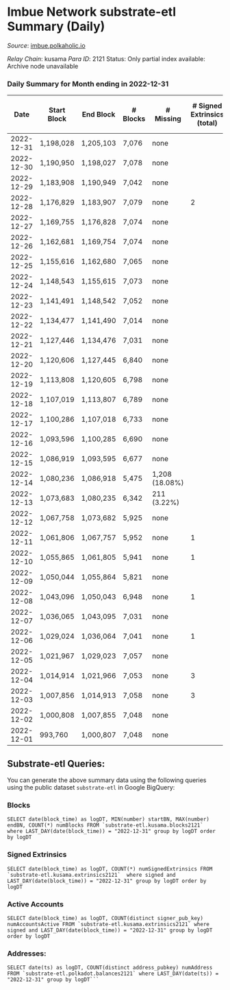 # Imbue Network substrate-etl Summary (Daily)

_Source_: [imbue.polkaholic.io](https://imbue.polkaholic.io)

*Relay Chain*: kusama
*Para ID*: 2121
Status: Only partial index available: Archive node unavailable


### Daily Summary for Month ending in 2022-12-31


| Date | Start Block | End Block | # Blocks | # Missing | # Signed Extrinsics (total) | # Active Accounts | # Addresses with Balances | # Events | # Transfers | # XCM Transfers In | # XCM Transfers Out |
| ---- | ----------- | --------- | -------- | --------- | --------------------------- | ----------------- | ------------------------- | -------- | ----------- | ------------------ | ------------------- |
| 2022-12-31 | 1,198,028 | 1,205,103 | 7,076 | none  |  |  | 323 | 14,156 |   |   |   |
| 2022-12-30 | 1,190,950 | 1,198,027 | 7,078 | none  |  |  | 323 | 14,160 |   |   |   |
| 2022-12-29 | 1,183,908 | 1,190,949 | 7,042 | none  |  |  | 323 | 14,088 |   |   |   |
| 2022-12-28 | 1,176,829 | 1,183,907 | 7,079 | none  | 2 | 2 | 323 | 14,184 | 2  |   | 1  |
| 2022-12-27 | 1,169,755 | 1,176,828 | 7,074 | none  |  |  | 322 | 14,152 |   |   |   |
| 2022-12-26 | 1,162,681 | 1,169,754 | 7,074 | none  |  |  |  | 14,152 |   |   |   |
| 2022-12-25 | 1,155,616 | 1,162,680 | 7,065 | none  |  |  |  | 14,138 |   |   |   |
| 2022-12-24 | 1,148,543 | 1,155,615 | 7,073 | none  |  |  |  | 14,150 |   |   |   |
| 2022-12-23 | 1,141,491 | 1,148,542 | 7,052 | none  |  |  |  | 14,108 |   |   |   |
| 2022-12-22 | 1,134,477 | 1,141,490 | 7,014 | none  |  |  |  | 14,032 |   |   |   |
| 2022-12-21 | 1,127,446 | 1,134,476 | 7,031 | none  |  |  |  | 14,066 |   |   |   |
| 2022-12-20 | 1,120,606 | 1,127,445 | 6,840 | none  |  |  |  | 13,684 |   |   |   |
| 2022-12-19 | 1,113,808 | 1,120,605 | 6,798 | none  |  |  |  | 13,600 |   |   |   |
| 2022-12-18 | 1,107,019 | 1,113,807 | 6,789 | none  |  |  |  | 13,581 |   |   |   |
| 2022-12-17 | 1,100,286 | 1,107,018 | 6,733 | none  |  |  | 321 | 13,470 |   |   |   |
| 2022-12-16 | 1,093,596 | 1,100,285 | 6,690 | none  |  |  | 321 | 13,389 |   |   |   |
| 2022-12-15 | 1,086,919 | 1,093,595 | 6,677 | none  |  |  |  | 13,358 |   |   |   |
| 2022-12-14 | 1,080,236 | 1,086,918 | 5,475 | 1,208 (18.08%) |  |  |  | 10,956 |   |   |   |
| 2022-12-13 | 1,073,683 | 1,080,235 | 6,342 | 211 (3.22%) |  |  |  | 12,697 |   |   |   |
| 2022-12-12 | 1,067,758 | 1,073,682 | 5,925 | none  |  |  |  | 11,853 |   |   |   |
| 2022-12-11 | 1,061,806 | 1,067,757 | 5,952 | none  | 1 | 1 | 319 | 11,917 | 1  |   | 1  |
| 2022-12-10 | 1,055,865 | 1,061,805 | 5,941 | none  | 1 | 1 |  | 11,890 |   |   |   |
| 2022-12-09 | 1,050,044 | 1,055,864 | 5,821 | none  |  |  |  | 11,645 |   |   |   |
| 2022-12-08 | 1,043,096 | 1,050,043 | 6,948 | none  | 1 | 1 |  | 13,919 | 1  |   | 1  |
| 2022-12-07 | 1,036,065 | 1,043,095 | 7,031 | none  |  |  |  | 14,066 |   |   |   |
| 2022-12-06 | 1,029,024 | 1,036,064 | 7,041 | none  | 1 | 1 | 319 | 14,095 | 1  |   | 1  |
| 2022-12-05 | 1,021,967 | 1,029,023 | 7,057 | none  |  |  |  | 14,118 |   |   |   |
| 2022-12-04 | 1,014,914 | 1,021,966 | 7,053 | none  | 3 | 3 | 320 | 14,130 | 2  |   | 1  |
| 2022-12-03 | 1,007,856 | 1,014,913 | 7,058 | none  | 3 | 3 |  | 14,138 | 1  |   | 1  |
| 2022-12-02 | 1,000,808 | 1,007,855 | 7,048 | none  |  |  |  | 14,099 |   |   |   |
| 2022-12-01 | 993,760 | 1,000,807 | 7,048 | none  |  |  |  | 14,100 |   |   |   |

## Substrate-etl Queries:
You can generate the above summary data using the following queries using the public dataset `substrate-etl` in Google BigQuery:


### Blocks
```
SELECT date(block_time) as logDT, MIN(number) startBN, MAX(number) endBN, COUNT(*) numBlocks FROM `substrate-etl.kusama.blocks2121`  where LAST_DAY(date(block_time)) = "2022-12-31" group by logDT order by logDT
```


### Signed Extrinsics
```
SELECT date(block_time) as logDT, COUNT(*) numSignedExtrinsics FROM `substrate-etl.kusama.extrinsics2121`  where signed and LAST_DAY(date(block_time)) = "2022-12-31" group by logDT order by logDT
```


### Active Accounts
```
SELECT date(block_time) as logDT, COUNT(distinct signer_pub_key) numAccountsActive FROM `substrate-etl.kusama.extrinsics2121` where signed and LAST_DAY(date(block_time)) = "2022-12-31" group by logDT order by logDT
```


### Addresses:
```
SELECT date(ts) as logDT, COUNT(distinct address_pubkey) numAddress FROM `substrate-etl.polkadot.balances2121` where LAST_DAY(date(ts)) = "2022-12-31" group by logDT```

